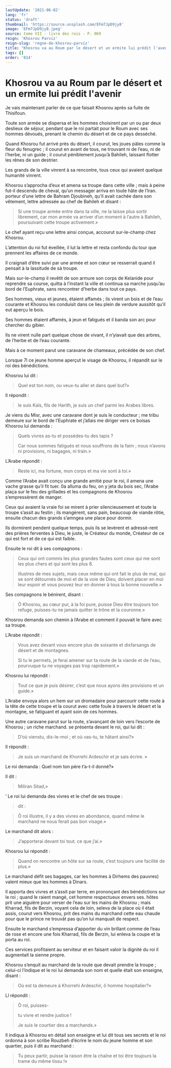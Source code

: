 ```yaml
---
lastUpdate: '2021-06-02'
lang: 'fr'
status: 'draft'
thumbnail: 'https://source.unsplash.com/EFm7JpD9jy8'
image: 'EFm7JpD9jy8.jpeg'
source: tome VII - livre des rois - P. 069
reign: 'Khosrou Parviz'
reign-slug: 'regne-de-khosrou-parviz'
title: "Khosrou va au Roum par le désert et un ermite lui prédit l'avenir | Le Livre des Rois | Shâhnâmeh"
tags: []
order: '014'
---
```


<!-- LTeX: language=fr -->

# Khosrou va au Roum par le désert et un ermite lui prédit l'avenir

Je vais maintenant parler de ce que faisait Khosrou après sa fuite de Thisifoun.

Toute son armée se dispersa et les hommes choisirent par un ou par deux deslieux de séjour, pendant que le roi partait pour le Roum avec ses hommes dévoués, prenant le chemin du désert et de ce pays desséché.

Quand Khosrou fut arrivé près du désert, il courut, les joues pâles comme la fleur du fenugrec ; il courut en avant de tous, ne trouvant ni de l’eau, ni de l’herbe, ni un guide ; il courut péniblement jusqu’à Bahileh, laissant flotter les rênes de son destrier.

Les grands de la ville vinrent à sa rencontre, tous ceux qui avaient quelque humanité vinrent.

Khosrou s’approcha d’eux et amena sa troupe dans cette ville ; mais à peine fut-il descendu de cheval, qu’un messager arriva en toute hâte de l’Iran. porteur d’une lettre de Bahram Djoubineh, qu’il avait cachée dans son vêtement, lettre adressée au chef de Bahileh et disant :

> Si une troupe armée entre dans ta ville, ne la laisse plus sortir librement, car mon armée va arriver d’un moment à l’autre à Bahileh, poursuivant cette troupe activement.»

Le chef ayant reçu une lettre ainsi conçue, accourut sur-le-champ chez Khosrou.

L’attention du roi fut éveillée, il lut la lettre et resta confondu du tour que prennent les affaires de ce monde.

Il craignait d’être suivi par une armée et son cœur se resserrait quand il pensait à la lassitude de sà troupe.

Mais sur-le-champ il revêtit de son armure son corps de Keïanide pour reprendre sa course, quitta à l’instant la ville et continua sa marche jusqu’au bord de l’Euphrate, sans rencontrer d’herbe dans tout ce pays.

Ses hommes, vieux et jeunes, étaient affamés ; ils virent un bois et de l’eau courante et Khosrou les conduisit dans ce lieu plein de verdure aussitôt qu’il eut aperçu le bois.

Ses hommes étaient affamés, à jeun et fatigués et il banda son arc pour chercher du gibier.

Ils ne virent nulle part quelque chose de vivant, il n’yiavait que des arbres, de l’herbe et de l’eau courante.

Mais à ce moment parut une caravane de chameaux, précédée de son chef.

Lorsque 7l ce jeune homme aperçut le visage de Khosrou, il répandit sur le roi des bénédictions.

Khosrou lui dit :

> Quel est ton nom, ou veux-tu aller et dans quel but?»

Il répondit :

> le suis Kaïs, fils de Harith, je suis un chef parmi les Arabes libres.

Je viens du Misr, avec une caravane dont je suis le conducteur ; me tribu demeure sur le bord de l’Euphrate et j’allais me diriger vers ce boisas Khosrou lui demanda :

> Quels vivres as-tu et possèdes-tu des tapis ?
>
> Car nous sommes fatigués et nous souffrons de la faim ; nous n’avons ni provisions, ni bagages, ni train.»

L’Arabe répondit :

> Reste ici, ma fortune, mon corps et ma vie sont à toi.»

Comme l’Arabe avait conçu une grande amitié pour le roi, il amena une vache grasse qu’il fit tuer. 0a alluma du feu, on y jeta du bois sec, l’Arabe plaça sur le feu des grillades et les compagnons de Khosrou s’empressèrent de manger.

Ceux qui avaient la vraie foi se mirent à prier silencieusement et toute la troupe s’assit au festin ; ils mangèrent, sans pain, beaucoup de viande rôtie, ensuite chacun des grands s’amngea une place pour dormir.

Ils dormirent pendent quelque temps, puis ils se levèrent et adressè-rent des prières ferventes à Dieu, le juste, le Créateur du monde, Créateur de ce qui est fort et de ce qui est faible.

Ensuite le roi dit à ses compagnons :

> Ceux qui ont commis les plus grandes fautes sont ceux qui me sont les plus chers et qui sont les plus 8.
>
> illustres de mes sujets, mais ceux même qui ont fait le plus de mal, qui se sont détournés de moi et de la voie de Dieu, doivent placer en moi leur espoir et vous pouvez leur en donner à tous la bonne nouvelle.»

Ses compagnons le bénirent, disant :

> Ô Khosrou, au cœur pur, à la foi pure, puisse Dieu être toujours ton refuge, puisses-tu ne jamais quitter le trône et la couronne.»

Khosrou demanda son chemin à l’Arabe et comment il pouvait le faire avec sa troupe.

L’Arabe répondit :

> Vous avez devant vous encore plus de soixante et dixfarsangs de désert et de montagnes.
>
> Si tu le permets, je ferai amener sur ta route de la viande et de l’eau, pourvuque tu ne voyages pas trop rapidement.»

Khosrou lui répondit :

> Tout ce que je puis désirer, c’est que nous ayons des provisions et un guide.»

L’Arabe envoya alors un hem sur un dromadaire pour parcourir cette route à la tête de cette troupe et la courut avec cette foule à travers le désert et la montagne, se fatiguant et ayant soin de ces hommes.

Une autre caravane parut sur la route, s’avançant de loin vers l’escorte de Khosrou ; un riche marchand. se présenta devant le roi, qui lui dit :

> D’où vienstu, dis-le-moi ; et où vas-tu, te hâtant ainsi?»

Il répondit :

> Je suis un marchand de Khorrehi Ardeschir et je sais écrire. »

Le roi demanda : Quel nom ton père t’a-t-il donné?»

Il dit :

> Miliran Sitad,»

’
Le roi lui demanda des vivres et le chef de ses troupe :

> dit :

> Ô roi illustre, il y a des vivres en abondance, quand même le marchand ne nous ferait pas bon visage.»

Le marchand dit alors :

> J’apporterai devant toi tout. ce que j’ai.»

Khosrou lui répondit :

> Quand on rencontre un hôte sur sa route, c’est toujours une facilité de plus.»

Le marchand défit ses bagages, car les hommes à Dirhems des pauvres) valent mieux que les hommes à Dinars.

Il apporta des vivres et s’assit par terre, en prononçant des bénédictions sur le roi ; quand le raient mangé, cet homme respectueux envers ses. hôtes prit une aiguière pour verser de l’eau sur les mains de Khosrou ; mais Kharrad, fils de Berzin, voyant cela de loin, seleva de la place où il était assis, courut vers Khosrou, prit des mains du marchand cette eau chaude pour que le prince ne trouvât pas qu’on lui manquait de respect.

Ensuite le marchand s’empressa d’apporter du vin brillant comme de l’eau de rose et encore une fois Kharrad, fils de Berzin, lui enleva la coupe et la porta au roi.

Ces services profitaient au serviteur et en faisant valoir la dignité du roi il augmentait la sienne propre.

Khosrou s’enquit au marchand de la route que devait prendre la troupe ; celui-ci l’indique et le roi lui demanda son nom et quelle était son enseigne, disant :

> Où est ta demeure à Khorrehi Ardeschir, ô homme hospitalier?»

Ll répondit :

> Ô roi, puisses-
>
> tu vivre et rendre justice !
>
> Je suis le courtier des a marchands.»

Il indiqua à Khosrou en détail son enseigne et lui dit tous ses secrets et le roi ordonna à son scribe Rouzbeh d’écrire le nom du jeune homme et son quartier, puis il dit au marchand :

> Tu peux partir, puisse la raison être la chaîne et toi être toujours la trame du même tissu !»
